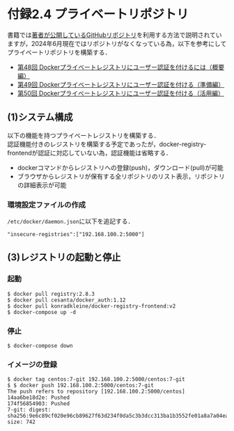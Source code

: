 # 付録2.4 プライベートリポジトリ

書籍では[著者が公開しているGitHubリポジトリ](https://github.com/takara9/registry)を利用する方法で説明されていますが，2024年6月現在ではリポジトリがなくなっている為，以下を参考にしてプライベートリポジトリを構築する．

- [第48回 Dockerプライベートレジストリにユーザー認証を付けるには（概要編）](https://www.itmedia.co.jp/enterprise/articles/1709/25/news017.html)
- [第49回 Dockerプライベートレジストリにユーザー認証を付ける（準備編）](https://www.itmedia.co.jp/enterprise/articles/1710/02/news018.html)
- [第50回 Dockerプライベートレジストリにユーザー認証を付ける（活用編）](https://www.itmedia.co.jp/enterprise/articles/1710/16/news016.html)

## (1)システム構成

以下の機能を持つプライベートレジストリを構築する．  
認証機能付きのレジストリを構築する予定であったが，docker-registry-frontendが認証に対応していない為，認証機能は省略する．

- dockerコマンドからレジストリへの登録(push)，ダウンロード(pull)が可能
- ブラウザからレジストリが保有する全リポジトリのリスト表示，リポジトリの詳細表示が可能

### 環境設定ファイルの作成

`/etc/docker/daemon.json`に以下を追記する．

```
"insecure-registries":["192.168.100.2:5000"]
```

## (3)レジストリの起動と停止

### 起動
```
$ docker pull registry:2.8.3
$ docker pull cesanta/docker_auth:1.12
$ docker pull konradkleine/docker-registry-frontend:v2
$ docker-compose up -d
```

### 停止

```
$ docker-compose down
```

### イメージの登録

```
$ docker tag centos:7-git 192.168.100.2:5000/centos:7-git
$ $ docker push 192.168.100.2:5000/centos:7-git
The push refers to repository [192.168.100.2:5000/centos]
14aa6be18d2e: Pushed
174f56854903: Pushed
7-git: digest: sha256:9e6c89cf020e96cb89627f63d234f0da5c3b3dcc313ba1b3552fe01a8a7a04ea size: 742
```

